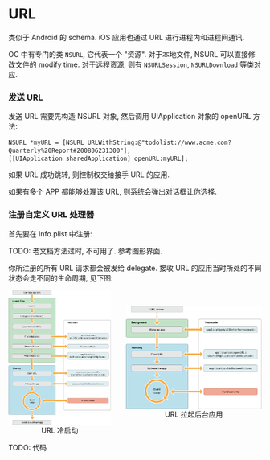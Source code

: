 

# URL 
类似于 Android 的 schema. iOS 应用也通过 URL 进行进程内和进程间通讯.

OC 中有专门的类 `NSURL`, 它代表一个 "资源". 对于本地文件, NSURL 可以直接修改文件的 modify time. 对于远程资源, 则有 `NSURLSession`, `NSURLDownload` 等类对应. 

### 发送 URL
发送 URL 需要先构造 NSURL 对象, 然后调用 UIApplication 对象的 openURL 方法:
```oc
NSURL *myURL = [NSURL URLWithString:@"todolist://www.acme.com?Quarterly%20Report#200806231300"];
[[UIApplication sharedApplication] openURL:myURL];
```

如果 URL 成功跳转, 则控制权交给接手 URL 的应用. 

如果有多个 APP 都能够处理该 URL, 则系统会弹出对话框让你选择. 

### 注册自定义 URL 处理器

首先要在 Info.plist 中注册:

TODO: 老文档方法过时, 不可用了. 参考图形界面.

你所注册的所有 URL 请求都会被发给 delegate. 接收 URL 的应用当时所处的不同状态会走不同的生命周期, 见下图:

<div style="display: flex; flex-direction: row; ">
    <div style="display: flex; flex-direction: column; justify-content: center; align-items: center">
        <img src="./assets/url%20lifecycle.png" />
        <label>URL 冷启动</label>
    </div>
    <div style="display: flex; flex-direction: column; justify-content: center; align-items: center; margin-left: 30px">
        <img src="./assets/url%20lifecycle%20background.png" />
        <label>URL 拉起后台应用</label>
    </div>
</div>

TODO: 代码